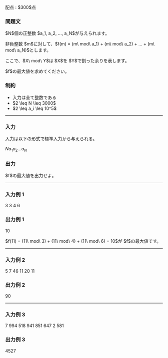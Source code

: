 
<div>

<span>

<span>

<p>
配点 : $300$点
</p>

<div>

<section>

### **問題文**

<p>
$N$個の正整数 $a_1, a_2, ..., a_N$が与えられます。
</p>

<p>
非負整数 $m$に対して、$f(m) = (m\ mod\ a_1) + (m\ mod\ a_2) + ... + (m\ mod\ a_N)$とします。
</p>

<p>
ここで、$X\ mod\ Y$は $X$を $Y$で割った余りを表します。
</p>

<p>
$f$の最大値を求めてください。
</p>

</section>

</div>

<div>

<section>

### **制約**

<ul>

<li>
入力は全て整数である
</li>

<li>
$2 \leq N \leq 3000$
</li>

<li>
$2 \leq a_i \leq 10^5$
</li>

</ul>

</section>

</div>

---

<div>

<div>

<section>

### **入力**

<p>
入力は以下の形式で標準入力から与えられる。
</p>

<div>

$N$$a_1$$a_2$$...$$a_N$
</div>

</section>

</div>

<div>

<section>

### **出力**

<p>
$f$の最大値を出力せよ。
</p>

</section>

</div>

</div>

---

<div>

<section>

### **入力例 1**

<div>

3
3 4 6

</div>

</section>

</div>

<div>

<section>

### **出力例 1**

<div>

10

</div>

<p>
$f(11) = (11\ mod\ 3) + (11\ mod\ 4) + (11\ mod\ 6) = 10$が $f$の最大値です。
</p>

</section>

</div>

---

<div>

<section>

### **入力例 2**

<div>

5
7 46 11 20 11

</div>

</section>

</div>

<div>

<section>

### **出力例 2**

<div>

90

</div>

</section>

</div>

---

<div>

<section>

### **入力例 3**

<div>

7
994 518 941 851 647 2 581

</div>

</section>

</div>

<div>

<section>

### **出力例 3**

<div>

4527

</div>

</section>

</div>

</span>

</span>

</div>
